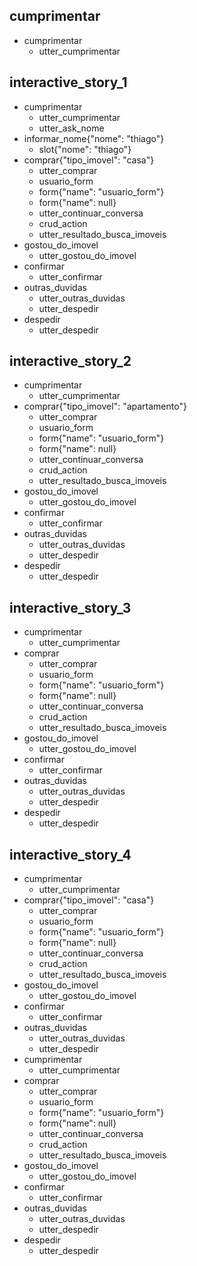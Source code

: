 
## cumprimentar
* cumprimentar
    - utter_cumprimentar

## interactive_story_1
* cumprimentar
    - utter_cumprimentar
    - utter_ask_nome
* informar_nome{"nome": "thiago"}
    - slot{"nome": "thiago"}
* comprar{"tipo_imovel": "casa"}
    - utter_comprar
    - usuario_form
    - form{"name": "usuario_form"}
    - form{"name": null}
    - utter_continuar_conversa
    - crud_action
    - utter_resultado_busca_imoveis
* gostou_do_imovel
    - utter_gostou_do_imovel
* confirmar
    - utter_confirmar
* outras_duvidas
    - utter_outras_duvidas
    - utter_despedir
* despedir
    - utter_despedir

## interactive_story_2
* cumprimentar
    - utter_cumprimentar
* comprar{"tipo_imovel": "apartamento"}
    - utter_comprar
    - usuario_form
    - form{"name": "usuario_form"}
    - form{"name": null}
    - utter_continuar_conversa
    - crud_action
    - utter_resultado_busca_imoveis
* gostou_do_imovel
    - utter_gostou_do_imovel
* confirmar
    - utter_confirmar
* outras_duvidas
    - utter_outras_duvidas
    - utter_despedir
* despedir
    - utter_despedir

## interactive_story_3
* cumprimentar
    - utter_cumprimentar
* comprar
    - utter_comprar
    - usuario_form
    - form{"name": "usuario_form"}
    - form{"name": null}
    - utter_continuar_conversa
    - crud_action
    - utter_resultado_busca_imoveis
* gostou_do_imovel
    - utter_gostou_do_imovel
* confirmar
    - utter_confirmar
* outras_duvidas
    - utter_outras_duvidas
    - utter_despedir
* despedir
    - utter_despedir


## interactive_story_4
* cumprimentar
    - utter_cumprimentar
* comprar{"tipo_imovel": "casa"}
    - utter_comprar
    - usuario_form
    - form{"name": "usuario_form"}
    - form{"name": null}
    - utter_continuar_conversa
    - crud_action
    - utter_resultado_busca_imoveis
* gostou_do_imovel
    - utter_gostou_do_imovel
* confirmar
    - utter_confirmar
* outras_duvidas
    - utter_outras_duvidas
    - utter_despedir
* cumprimentar
    - utter_cumprimentar
* comprar
    - utter_comprar
    - usuario_form
    - form{"name": "usuario_form"}
    - form{"name": null}
    - utter_continuar_conversa
    - crud_action
    - utter_resultado_busca_imoveis
* gostou_do_imovel
    - utter_gostou_do_imovel
* confirmar
    - utter_confirmar
* outras_duvidas
    - utter_outras_duvidas
    - utter_despedir
* despedir
    - utter_despedir